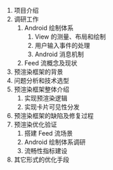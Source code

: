 1. 项目介绍
2. 调研工作
	1. Android 绘制体系
		1. View 的测量、布局和绘制
		2. 用户输入事件的处理
		3. Android 消息机制
	2. Feed 流概念及现状
3. 预渲染框架的背景
4. 问题分析和技术选型
5. 预渲染框架整体介绍
	1. 实现预渲染逻辑
	2. 实现卡片可见性分发
6. 预渲染框架的缺陷及修复过程
7. 预渲染优化验证
	1. 搭建 Feed 流场景
	2. Android 绘制体系调研
	3. 流畅性指标建设
8. 其它形式的优化手段